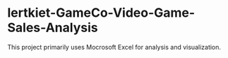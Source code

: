 # lertkiet-GameCo-Video-Game-Sales-Analysis
This project primarily uses Mocrosoft Excel for analysis and visualization.
